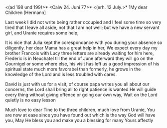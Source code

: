<(ad 198 und 199)>* <Calw 24. Juni 77>*
 <(erh. 12 July.>*
1My dear Children [Hermann]

Last week I did not write being rather occupied and I feel some time so very tired that I leave all aside, not that I am not well; but we have a new servant girl, and Uranie requires some help,

It is nice that Julia kept the corespondance with you during your absence so diligently. her dear Mama has a great help in her, We expect every day my brother Francois with Lucy three letters are already waiting for him here, Frederic is in Neuchatel till the end of June afterward they will go on the Gournigel or some where else, his visit has left us a good impression of his spiritual state much more favorabel than formerly, he grows in the knowledge of the Lord and is less troubled with cares.

David is just with us for a visit, of course papa writes you all about our concerns, the Lord shall bring all to right patience is wanted He will guide every thing without giving offence or going our own way, Wait on the Lord quietly is no easy lesson

Much love to dear Tine to the three children, much love from Uranie, You are now at ease since you have found out which is the way God will have you, May He bless you and make you a blessing for many
 Yours affectly
